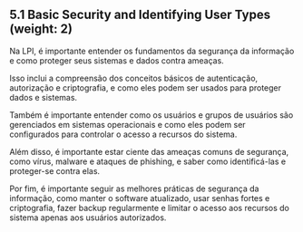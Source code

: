 
## 5.1 Basic Security and Identifying User Types (weight: 2)

Na LPI, é importante entender os fundamentos da segurança da informação e como proteger seus sistemas e dados contra ameaças.

Isso inclui a compreensão dos conceitos básicos de autenticação, autorização e criptografia, e como eles podem ser usados para proteger dados e sistemas.

Também é importante entender como os usuários e grupos de usuários são gerenciados em sistemas operacionais e como eles podem ser configurados para controlar o acesso a recursos do sistema.

Além disso, é importante estar ciente das ameaças comuns de segurança, como vírus, malware e ataques de phishing, e saber como identificá-las e proteger-se contra elas.

Por fim, é importante seguir as melhores práticas de segurança da informação, como manter o software atualizado, usar senhas fortes e criptografia, fazer backup regularmente e limitar o acesso aos recursos do sistema apenas aos usuários autorizados.

